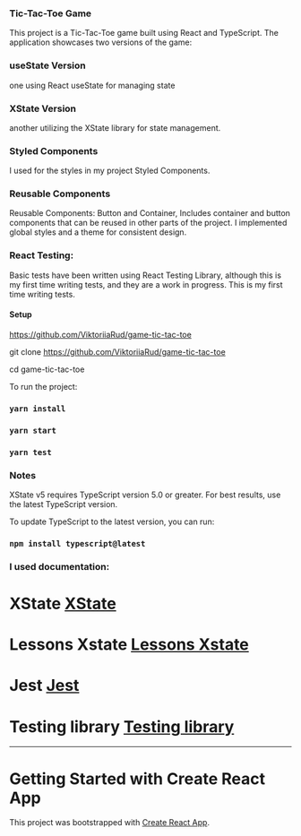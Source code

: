 ### Tic-Tac-Toe Game
This project is a Tic-Tac-Toe game built using React and TypeScript.
The application showcases two versions of the game:

### useState Version
one using React useState for managing state  

### XState Version
another utilizing the XState library for state management.

### Styled Components
I used for the styles in my project Styled Components.

### Reusable Components
Reusable Components: Button and Container,
Includes container and button components that can be reused in other parts of the project.
I implemented global styles and a theme for consistent design.

### React Testing:
Basic tests have been written using React Testing Library, 
although this is my first time writing tests, and they are a work in progress.
This is my first time writing tests.


#### **Setup**

https://github.com/ViktoriiaRud/game-tic-tac-toe

git clone https://github.com/ViktoriiaRud/game-tic-tac-toe

cd game-tic-tac-toe

To run the project:

### `yarn install`
### `yarn start`
### `yarn test`


### Notes
XState v5 requires TypeScript version 5.0 or greater. 
For best results, use the latest TypeScript version.

To update TypeScript to the latest version, you can run:
### `npm install typescript@latest`

### I used documentation:
# XState [XState](https://stately.ai/docs/typescript)
# Lessons Xstate [Lessons Xstate](https://egghead.io/lessons/xstate)
# Jest [Jest](https://jestjs.io/docs/using-matchers)
# Testing library [Testing library](https://testing-library.com/)

____________________________________________________________________________________________________________________________________________________

# Getting Started with Create React App
This project was bootstrapped with [Create React App](https://github.com/facebook/create-react-app).